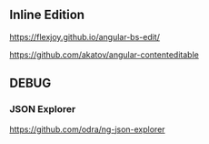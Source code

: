 ## Inline Edition

https://flexjoy.github.io/angular-bs-edit/

https://github.com/akatov/angular-contenteditable



## DEBUG

### JSON Explorer

https://github.com/odra/ng-json-explorer
